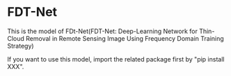 # FDT-Net
This is the model of FDt-Net(FDT-Net: Deep-Learning Network for Thin-Cloud Removal in Remote Sensing Image Using Frequency Domain Training Strategy)

If you want to use this model, import the related package first by "pip install XXX".

